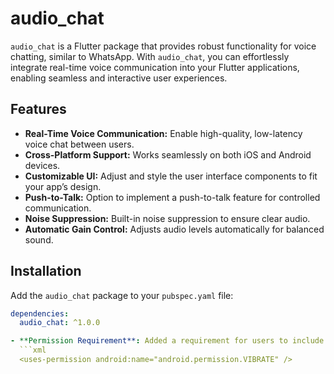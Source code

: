 # audio_chat

`audio_chat` is a Flutter package that provides robust functionality for voice chatting, similar to WhatsApp. With `audio_chat`, you can effortlessly integrate real-time voice communication into your Flutter applications, enabling seamless and interactive user experiences.

## Features

- **Real-Time Voice Communication:** Enable high-quality, low-latency voice chat between users.
- **Cross-Platform Support:** Works seamlessly on both iOS and Android devices.
- **Customizable UI:** Adjust and style the user interface components to fit your app’s design.
- **Push-to-Talk:** Option to implement a push-to-talk feature for controlled communication.
- **Noise Suppression:** Built-in noise suppression to ensure clear audio.
- **Automatic Gain Control:** Adjusts audio levels automatically for balanced sound.

## Installation

Add the `audio_chat` package to your `pubspec.yaml` file:

```yaml
dependencies:
  audio_chat: ^1.0.0

- **Permission Requirement**: Added a requirement for users to include the `VIBRATE` permission in the `AndroidManifest.xml` file. To use the vibrator functionality, please add the following line:
  ```xml
  <uses-permission android:name="android.permission.VIBRATE" />
